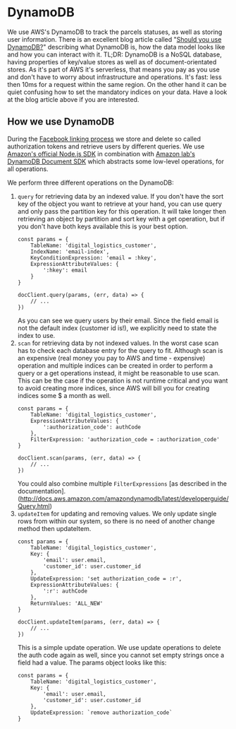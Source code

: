 # DynamoDB

We use AWS's DynamoDB to track the parcels statuses, as well as storing user information. There is an excellent blog article called "[Should you use DynamoDB?](https://dev.to/mushketyk/should-you-use-dynamodb-5m5)" describing what DynamoDB is, how the data model looks like and how you can interact with it. TL;DR: DynamoDB is a NoSQL database, having properties of key/value stores as well as of document-orientated stores. As it's part of AWS it's serverless, that means you pay as you use and don't have to worry about infrastructure and operations. It's fast: less then 10ms for a request within the same region. On the other hand it can be quiet confusing how to set the mandatory indices on your data. Have a look at the blog article above if you are interested.

## How we use DynamoDB

During the [Facebook linking process](./../facebook_chatbot_with_login_and_push_notifications) we store and delete so called authorization tokens and retrieve users by different queries. We use [Amazon's official Node.js SDK](https://aws.amazon.com/de/sdk-for-node-js/) in combination with [Amazon lab's DynamoDB Document SDK](https://www.npmjs.com/package/dynamodb-doc) which abstracts some low-level operations, for all operations.

We perform three different operations on the DynamoDB:
1. `query` for retrieving data by an indexed value. If you don't have the sort key of the object you want to retrieve at your hand, you can use query and only pass the partition key for this operation. It will take longer then retrieving an object by partition and sort key with a get operation, but if you don't have both keys available this is your best option.
    ```
    const params = {
        TableName: 'digital_logistics_customer',
        IndexName: 'email-index',
        KeyConditionExpression: 'email = :hkey',
        ExpressionAttributeValues: {
            ':hkey': email
        }
    }

    docClient.query(params, (err, data) => {
        // ...
    })
    ```
    As you can see we query users by their email. Since the field email is not the default index (customer id is!), we explicitly need to state the index to use.
2. `scan` for retrieving data by not indexed values. In the worst case scan has to check each database entry for the query to fit. Although scan is an expensive (real money you pay to AWS and time - expensive) operation and multiple indices can be created in order to perform a query or a get operations instead, it might be reasonable to use scan. This can be the case if the operation is not runtime critical and you want to avoid creating more indices, since AWS will bill you for creating indices some $ a month as well.
    ```
    const params = {
        TableName: 'digital_logistics_customer',
        ExpressionAttributeValues: {
            ':authorization_code': authCode
        },
        FilterExpression: 'authorization_code = :authorization_code'
    }

    docClient.scan(params, (err, data) => {
        // ...
    })
    ```
    You could also combine multiple `FilterExpressions` [as described in the documentation].(http://docs.aws.amazon.com/amazondynamodb/latest/developerguide/Query.html)
3. `updateItem` for updating and removing values. We only update single rows from within our system, so there is no need of another change method then updateItem.
    ```
    const params = {
        TableName: 'digital_logistics_customer',
        Key: {
            'email': user.email,
            'customer_id': user.customer_id
        },
        UpdateExpression: 'set authorization_code = :r',
        ExpressionAttributeValues: {
            ':r': authCode
        },
        ReturnValues: 'ALL_NEW'
    }

    docClient.updateItem(params, (err, data) => {
        // ...
    })
    ```
    This is a simple update operation. We use update operations to delete the auth code again as well, since you cannot set empty strings once a field had a value. The params object looks like this:
    ```
    const params = {
        TableName: 'digital_logistics_customer',
        Key: {
            'email': user.email,
            'customer_id': user.customer_id
        },
        UpdateExpression: `remove authorization_code`
    }
    ```